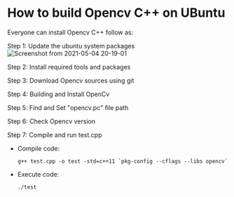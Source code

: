 # How to build Opencv C++ on UBuntu
Everyone can install Opencv C++ follow as:

Step 1: Update the ubuntu system packages
![Screenshot from 2021-05-04 20-19-01](https://user-images.githubusercontent.com/69961463/117009725-439a3f00-ad16-11eb-9716-cd56744434c8.png)

Step 2: Install required tools and packages

Step 3: Download Opencv sources using git

Step 4: Building and Install OpenCv

Step 5: Find and Set "opencv.pc" file path

Step 6: Check Opencv version

Step 7: Compile and run test.cpp

- Compile code:

  ``` g++ test.cpp -o test -std=c++11 `pkg-config --cflags --libs opencv` ```
  
- Execute code:

  `./test`
